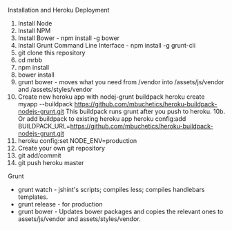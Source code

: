 Installation and Heroku Deployment
1. Install Node
2. Install NPM
3. Install Bower - npm install -g bower
4. Install Grunt Command Line Interface - npm install -g grunt-cli
5. git clone this repository
6. cd mrbb
7. npm install
8. bower install
9. grunt bower - moves what you need from /vendor into /assets/js/vendor and /assets/styles/vendor
10. Create new heroku app with nodej-grunt buildpack
  heroku create myapp --buildpack https://github.com/mbuchetics/heroku-buildpack-nodejs-grunt.git
  This buildpack runs grunt after you push to heroku.
10b. Or add buildpack to existing heroku app
  heroku config:add BUILDPACK_URL=https://github.com/mbuchetics/heroku-buildpack-nodejs-grunt.git
11. heroku config:set NODE_ENV=production
12. Create your own git repository
13. git add/commit
14. git push heroku master

Grunt
* grunt watch - jshint's scripts; compiles less; compiles handlebars templates.
* grunt release - for production
* grunt bower - Updates bower packages and copies the relevant ones to assets/js/vendor and assets/styles/vendor.